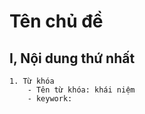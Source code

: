 # Tên chủ đề 
## I, Nội dung thứ nhất
    1. Từ khóa
        - Tên từ khóa: khái niệm  
        - keywork: 